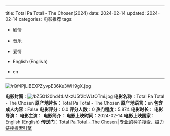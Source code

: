 
---
title: Total Pa Total - The Chosen(2024)
date: 2024-02-14
updated: 2024-02-14
categories: 电影推荐
tags:

- 剧情
- 音乐
- 爱情

- English (English)
- en
---

<img src="https://image.tmdb.org/t/p/original/rQf4PjLiBEXPZyvpE36Ke3WH9gX.jpg" alt="/rQf4PjLiBEXPZyvpE36Ke3WH9gX.jpg" title="/rQf4PjLiBEXPZyvpE36Ke3WH9gX.jpg">

**电影封面**：<img src="https://image.tmdb.org/t/p/w200/bZ50120hd4tLMkzU5f2bWLtOTmi.jpg" alt="/bZ50120hd4tLMkzU5f2bWLtOTmi.jpg" title="/bZ50120hd4tLMkzU5f2bWLtOTmi.jpg">
**电影名称**：Total Pa Total - The Chosen
**原产地片名**：Total Pa Total - The Chosen
**原产地语言**：en
**包含成人内容**：False
**电影评分**：0.0
**评分人数**：0
**热门程度**：5.874
**电影时长**：
**电影导演**：
**电影主演**：
**电影简介**：
**电影上映时间**：2024-02-14
**电影上映国家**：English (English)
**传送门**：[Total Pa Total - The Chosen |专业的种子搜索、磁力链接搜索引擎](https://movie.amd794.com:2083/?search=Total%20Pa%20Total%20-%20The%20Chosen&ordering=&mode=match_phrase&page_size=10&page=1)

